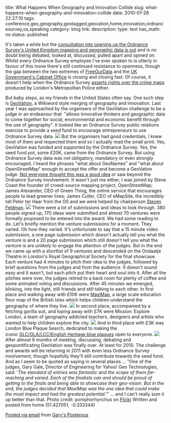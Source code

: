 title: What Happens When Geography and Innovation Collide
slug: what-happens-when-geography-and-innovation-collide
date: 2010-01-28 22:27:10
tags: conference,geo,geography,geotagged,geovation,home,innovation,ordnancesurvey,os,speaking
category: blog
link: 
description: 
type: text
has_math: no
status: published

It's taken a while but the [consultation into opening up the Ordnance Survey's United Kingdom mapping and geographic data is out](https://www.communities.gov.uk/publications/corporate/ordnancesurveyconsultation "https://www.communities.gov.uk/publications/corporate/ordnancesurveyconsultation") and is no doubt being debated, looked at, discussed, pulled apart and opined on. Whilst every Ordnance Survey employee I've ever spoken to is utterly in favour of this move there's still continued resistance to openness, though the gap between the two extremes of [FreeOurData](https://www.freeourdata.org.uk/blog/2009/07/interesting-severable-improvements-and-derived-data-and-ordnance-survey/ "https://www.freeourdata.org.uk/blog/2009/07/interesting-severable-improvements-and-derived-data-and-ordnance-survey/") and the [UK Government's Cabinet Office](https://www.cloudsourced.com/2009/07/22/why-openspaces-and-geovation-vexes-me-so/ "https://www.cloudsourced.com/2009/07/22/why-openspaces-and-geovation-vexes-me-so/") is closing and closing fast. Of course, it doesn't help when the Ordnance Survey [asserts rights over the crime maps](https://www.freeourdata.org.uk/blog/2008/11/ordnance-survey-says-met-police-crime-maps-break-its-licence-does-jacqui-smith-know-or-gordon-brown/ "https://www.freeourdata.org.uk/blog/2008/11/ordnance-survey-says-met-police-crime-maps-break-its-licence-does-jacqui-smith-know-or-gordon-brown/") produced by London's Metropolitan Police either.

<!-- TEASER_END -->

But baby steps, as my friends in the United States often say. One such step is [GeoVation](https://www.geovation.org.uk/ "https://www.geovation.org.uk/"), a Wikiword style merging of geography and innovation.
Last year I was approached by the organisers of the GeoVation challenge to be a judge in an endeavour that  "allows innovative thinkers and geographic data to come together for social, environmental and economic benefit through the use of geography". It looked like an Ordnance Survey public relations exercise to provide a seed fund to encourage entrepreneurs to use Ordnance Survey data.
[![](https://farm5.static.flickr.com/4054/4308836249_cf15f58117.jpg)](https://www.flickr.com/photos/vicchi/4308836249/in/set-72157623295535646/ "https://www.flickr.com/photos/vicchi/4308836249/in/set-72157623295535646/")
But the organisers had good credentials, I knew most of them and respected them and so I actually read the small print. Yes, GeoVation was funded and supported by the Ordnance Survey. Yes, the seed fund pot, some £20K, came from the Ordnance Survey. But using Ordnance Survey data was not obligatory, mandatory or even strongly encouraged. I heard the phrases "what about GeoNames" and "what about OpenStreetMap" enough to accept the offer and become a GeoVation judge. [Not everyone thought this was a good idea](https://www.cloudsourced.com/2009/07/21/i-%E2%9D%A4-ordnance-survey-please-dont-make-me-disappear/ "https://www.cloudsourced.com/2009/07/21/i-%E2%9D%A4-ordnance-survey-please-dont-make-me-disappear/") or saw beyond the Ordnance Survey involvement. It wasn't just me either, I was joined by Steve Coast the founder of crowd-source mapping project, OpenStreetMap; James Alexander, CEO of Green Thing, the online service that encourages people to lead greener lives; James Cutler, CEO of eMapSite, the incredibly tall Peter ter Haar from the OS and we were helped by chairperson [Steven Feldman](https://twitter.com/stevenfeldman "https://twitter.com/stevenfeldman").
[![](https://farm5.static.flickr.com/4055/4311344136_b587240233.jpg)](https://www.flickr.com/photos/vicchi/4311344136/in/set-72157623295535646/ "https://www.flickr.com/photos/vicchi/4311344136/in/set-72157623295535646/")
There were a lot of submissions and ideas to look through. 380 people signed up, 170 ideas were submitted and almost 70 ventures were formally proposed to be entered into the award. We had some reading to do.
Let's briefly mention the venture submissions for a moment. They varied. Oh how they varied. It's unfortunate to say that a 15 minute video submission, a one page submission which doesn't actually tell you what the venture is and a 20 page submission which still doesn't tell you what the venture is are unlikely to engage the attention of the judges. But in the end we came up with a shortlist of 9 ventures and descended on the Ondaatje Theatre in London's Royal Geographical Society for the final showcase. Each venture had 4 minutes to pitch their idea to the judges, followed by brief questions from the judges and from the audience. It doesn't sound easy and it wasn't, but each pitch put their heart and soul into it. After all the pitches were over, the judges retired to a back room for plenty of coffee and some animated voting and discussions. After 45 minutes we emerged, blinking, into the light, still friends and still talking to each other.
In first place and walking away with £10K were [MaxiMap](https://challenge.geovation.org.uk/ventures/65 "https://challenge.geovation.org.uk/ventures/65"), a large scale education floor map of the British Isles which helps children understand the geography of where they live.
[![](https://farm3.static.flickr.com/2682/4308899301_f33b591420.jpg)](https://www.flickr.com/photos/vicchi/4308899301/ "https://www.flickr.com/photos/vicchi/4308899301/")
In second place, accompanied by a fetching gorilla suit, and loping away with £7K were Mission: Explore London, a team of geography addicted teachers, designers and artists who wanted to help children explore the city.
[![](https://farm5.static.flickr.com/4037/4309574898_ef5dd2a567.jpg)](https://www.flickr.com/photos/vicchi/4309574898/ "https://www.flickr.com/photos/vicchi/4309574898/")
And in third place with £3K was London Blue Plaque Search, dedicated to making the iconic [GLC/GLA/LCC/English Heritage blue plaques](https://en.wikipedia.org/wiki/Blue_plaque "https://en.wikipedia.org/wiki/Blue_plaque") open to everyone.
[![](https://farm1.static.flickr.com/150/366281738_fb971fb7f5.jpg)](https://www.flickr.com/photos/pomphorhynchus/366281738/ "https://www.flickr.com/photos/pomphorhynchus/366281738/")
After almost 6 months of meeting, discussing, debating and geopontificating GeoVation was finally over. At least for 2010. The challenge and awards will be returning in 2011 with even less Ordnance Survey involvement, though hopefully they'll still contribute towards the seed fund. And as I seem to be quoted as saying in several places ...
"One of the judges, Gary Gale, Director of Engineering for Yahoo! Geo Technologies, said: '*The standard of entries was fantastic and the scope of them far-reaching and varied. Each of the finalists can and should be proud of getting to the finals and being able to showcase their geo-vision. But in the end, the judges decided that MaxiMap was the one idea that could make the most impact and had the greatest potential*.'"
... and I can't really sum it up better than that.
Photo credit: pomphorhynchus on [Flickr](https://www.flickr.com/photos/pomphorhynchus/ "https://www.flickr.com/photos/pomphorhynchus/")
Written and posted from home (51.427051, -0.333344)



[Posted via email](https://posterous.com "https://posterous.com") from [Gary's Posterous](https://vicchi.posterous.com/what-happens-when-geography-and-innovation-co "https://vicchi.posterous.com/what-happens-when-geography-and-innovation-co")






